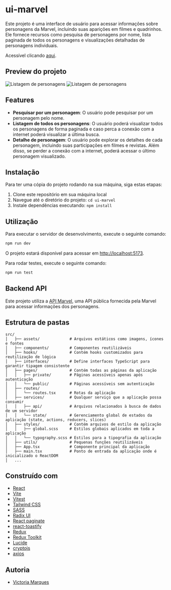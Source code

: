 # ui-marvel

Este projeto é uma interface de usuário para acessar informações sobre personagens da Marvel, incluindo suas aparições em filmes e quadrinhos. Ele fornece recursos como pesquisa de personagens por nome, lista paginada de todos os personagens e visualizações detalhadas de personagens individuais.

Acessível clicando [aqui](https://ui-marvel.vercel.app/).

## Preview do projeto
![Listagem de personagens](https://github.com/Victoriamsilva/ui-marvel/assets/96841171/35a8506a-8752-438a-a517-a0db7837e841)
![Listagem de personagens](https://github.com/Victoriamsilva/ui-marvel/assets/96841171/71a7bf92-aab2-47ca-94a4-07daf6e87708)

## Features

- **Pesquisar por um personagem**: O usuário pode pesquisar por um personagem pelo nome.
- **Listagem de todos os personagens**: O usuário poderá visualizar todos os personagens de forma paginada e caso perca a conexão com a internet poderá visualizar a última busca.
- **Detalhe de personagem**: O usuário pode explorar os detalhes de cada personagem, incluindo suas participações em filmes e revistas. Além disso, se perder a conexão com a internet, poderá acessar o último personagem visualizado.

## Instalação

Para ter uma cópia do projeto rodando na sua máquina, siga estas etapas:

1. Clone este repositório em sua máquina local
2. Navegue até o diretório do projeto: `cd ui-marvel`
3. Instale dependências executando: `npm install`

## Utilização

Para executar o servidor de desenvolvimento, execute o seguinte comando:

```bash
npm run dev
```

O projeto estará disponível para acessar em [http://localhost:5173](http://localhost:5173).

Para rodar testes, execute o seguinte comando:

```bash
npm run test
```

## Backend API

Este projeto utiliza a [API Marvel](https://developer.marvel.com/), uma API pública fornecida pela Marvel para acessar informações dos personagens.

## Estrutura de pastas

```
src/
│   ├── assets/             # Arquivos estáticos como imagens, ícones e fontes
│   ├── components/         # Componentes reutilizáveis     
│   ├── hooks/              # Contém hooks customizados para reutilização de lógica
│   ├── interfaces/         # Define interfaces TypeScript para garantir tipagem consistente
│   ├── pages/              # Contém todas as páginas da aplicação
│   │   ├── private/        # Páginas acessíveis apenas após autenticação
│   │   └── public/         # Páginas acessíveis sem autenticação
│   ├── routes/
│   │   └── routes.tsx      # Rotas da aplicação
│   ├── services/           # Qualquer serviço que a aplicação possa consumir
│   │   ├── api/            # Arquivos relacionados à busca de dados de um servidor
│   │   └── state/          # Gerenciamento global de estados da aplicação (state, actions, reducers, slices)
│   ├── styles/             # Contém arquivos de estilo da aplicação
│   │   ├── global.scss     # Estilos globais aplicados em toda a aplicação
│   │   └── typography.scss # Estilos para a tipografia da aplicação
│   ├── utils/              # Pequenas funções reutilizáveis
│   ├── App.tsx             # Componente principal da aplicação
│   ├── main.tsx            # Ponto de entrada da aplicação onde é inicializado o ReactDOM
│   ...
```

## Construído com

- [React](https://react.dev/)
- [Vite](https://vitejs.dev/)
- [Vitest](https://vitest.dev/)
- [Tailwind CSS](https://tailwindcss.com/)
- [SASS](https://sass-lang.com/)
- [Radix UI](https://www.radix-ui.com/)
- [React paginate](https://www.npmjs.com/package/react-paginate)
- [react-toastify](https://www.npmjs.com/package/react-toastify)
- [Redux](https://redux.js.org/)
- [Redux Toolkit](https://redux-toolkit.js.org/)
- [Lucide](https://lucide.dev/)
- [cryptojs](https://www.npmjs.com/package/crypto-js)
- [axios](https://axios-http.com/ptbr/docs/intro)

## Autoria

- [Victoria Marques](https://github.com/Victoriamsilva)
